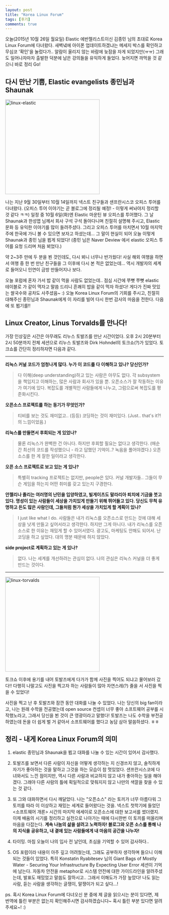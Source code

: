 ```yaml
---
layout: post
title: "Korea Linux Forum"
tags: [후기]
comments: true
---
```


오늘(2015년 10월 26일 월요일) Elastic 에반젤리스트이신 김종민 님의 초대로 Korea Linux Forum에 다녀왔다. 새벽녘에 아이폰 업데이트하겠냐는 메세지 박스를 확인하고 무심코 '확인'을 눌렀다가.. 알람이 울리지 않는 바람에 늦잠을 자게 되었지만(ㅠㅠ) 그래도 일어나자마자 출발한 덕분에 남은 강의들을 유익하게 들었다. 늦어지면 까먹을 것 같으니 바로 정리 Go!

## 다시 만난 기쁨, Elastic evangelists 종민님과 Shaunak
<img src="https://user-images.githubusercontent.com/6873655/38174195-b6029e48-3604-11e8-876a-931143b86843.jpg" alt="linux-elastic" style="width: 300px; margin:0 auto;">

나는 지난 9월 30일부터 10월 14일까지 넥스트 친구들과 샌프란시스코 오피스 투어를 다녀왔다. (오피스 투어 이야기는 곧 블로그에 정리될 예정! - 이렇게 써놔야지 정리할 것 같다 ㅋㅋ) 일정 중 10월 6일(화)엔 Elastic 마운틴 뷰 오피스를 투어했다. 그 날 Shaunak과 한성엽 님께서 회사 구석 구석 돌아다니며 친절히 설명해 주시고, Elastic 문화 등 유익한 이야기를 많이 들려주셨다. 그리고 오피스 투어를 마치면서 10월 마지막주에 한국에 가니 볼 수 있으면 보자고 하셨는데... 그 말이 현실이 되어 오늘 이렇게 Shaunak과 종민 님을 뵙게 되었다! (종민 님은 Naver Deview 에서 elastic 오피스 투어를 요청 드리며 처음 뵈었다.)

약 2~3주 만에 두 분을 뵌 것인데도, 다시 뵈니 너무나 반가웠다! 사실 해외 여행을 하면서 여행 중 한 번 만난 친구들을 그 이후에 다시 본 적은 없었는데... 역시 개발자의 세계로 들어오니 인연이 금방 만들어지나 보다.

오늘 포럼에 혼자 가서 밥 같이 먹을 사람도 없었는데.. 점심 시간에 쭈뼛 쭈뼛 elastic 테이블로 가 같이 먹자고 말씀 드리니 흔쾌히 밥을 같이 먹자 하셨다! 게다가 진짜 맛있는 쌀국수와 공차도 사주셨음~ :) 오늘 Korea Linux Forum의 기회를 주시고, 친절히 대해주신 종민님과 Shaunak에게 이 자리를 빌어 다시 한번 감사의 마음을 전한다. 다음에 또 뵙기를!!

## Linux Creator, Linus Torvalds를 만나다!
가장 인상깊은 시간은 아무래도 리누스 토발즈를 만난 시간이었다. 오후 2시 20분부터 2시 50분까지 전체 세션으로 리누스 토발즈와 Dirk Hohndel의 토크쇼(?)가 있었다. 토크쇼를 간단히 정리하자면 다음과 같다.  

***
**리눅스 커널 코드가 엄청나게 많다. 누가 이 코드를 다 이해하고 있나? 당신인가?**

> 다 이해(deep understanding)하고 있는 사람은 아무도 없다. 각 subsystem을 책임지고 이해하는, 많은 사람과 회사가 있을 뿐. 오픈소스가 잘 작동하는 이유가 여기에 있다. 복잡도를 개별적인 사람들에게 나누고, 그럼으로써 복잡도를 평준화시킨다.

**오픈소스 프로젝트를 하는 동기가 무엇인가?**

> 티비를 보는 것도 재미없고.. (등등) 코딩하는 것이 재미있다. (Just.. that's it?! 의 느낌이었음.)

**리눅스를 만들면서 후회되는 게 있었나?**

>물론 리눅스가 완벽한 건 아니다. 하지만 후회할 필요는 없다고 생각한다. (매순간 최선의 코드를 작성했으니 - 라고 답했던 기억이..? 녹음을 풀어야겠다.) 오픈소스를 한 게 잘한 일이라고 생각한다.

**오픈 소스 프로젝트로 보고 있는 게 있나?**

> 특별히 tracking 프로젝트는 없지만, people은 있다. 커널 개발자들.. 그들이 무슨 게임을 하는지 어떤 취미를 갖고 있는지 구경한다.

**안젤리나 졸리는 여러명의 난민을 입양하였고, 빌게이츠도 말라리아 퇴치에 기금을 붓고 있다. 명성이 있는 사람들이 세상을 가치있게 만들기 위해 뛰어들고 있다. 당신도 무척 유명하고 돈도 많은 사람인데, 그들처럼 뭔가 세상을 가치있게 할 계획이 있나?**

>I just like what I do. 사람들은 내가 리눅스를 오픈소스로 만드는 것에 대해 세상을 낫게 만들고 싶어서라고 생각한다. 하지만 그게 아니다. 내가 리눅스를 오픈소스로 한 이유는 재밌게 할 수 있어서였다. 광고도, 마케팅도 안해도 되어서. 난 코딩을 하고 싶었다. 대의 명분 때문에 하지 않았다.

**side project로 계획하고 있는 게 있나?**
> 없다. 나는 세계를 개선하려는 관심이 없다. 나의 관심은 리눅스 커널을 더 좋게 만드는 것이다.

***

<img src="https://user-images.githubusercontent.com/6873655/38174196-b62b3a60-3604-11e8-9806-a0555a41fb57.jpg" alt="linux-torvalds" style="width: 300px; margin: 0 auto;">

토크쇼 이후에 용기를 내어 토발즈에게 다가가 함께 사진을 찍어도 되냐고 물어보러 갔다!! 다행히 나말고도 사진을 찍고자 하는 사람들이 많아 자연스레(?) 줄을 서 사진을 찍을 수 있었다!

사진을 찍고 난 후 토발즈와 잠깐 동안 대화를 나눌 수 있었다. 나는 당신의 big fan이라고, 나는 원래 수학을 전공했는데 open source 컨셉이 너무 좋아 소프트웨어 공부를 시작했노라고, 그래서 당신을 뵌 것이 큰 영광이라고 말했다! 토발즈는 나도 수학을 부전공하였는데 돈을 더 쉽게 벌 거 같아서 소프트웨어를 했다고 농담 삼아 말씀하셨다. ㅎㅎ

## 정리 - 내게 Korea Linux Forum의 의미
1. elastic 종민님과 Shaunak을 뵙고 대화를 나눌 수 있는 시간이 있어서 감사했다.

2. 토발즈를 보면서 다른 사람이 자신을 어떻게 생각하는 지 신경쓰지 않고, 솔직하게 자기가 좋아하는 것을 말하고 그것을 하는 모습이 참 멋있었다. 샌프란시스코에 다녀와서도 느낀 점이지만, 역시 다른 사람과 비교하지 않고 내가 좋아하는 일을 해야겠다. 그래야 다른 사람의 틀에 획일적으로 맞춰지지 않고 나만의 색깔을 찾을 수 있는 것 같다.

3. 또 그와 대화하면서 다시 깨달았다. 나는 "오픈소스" 라는 토끼가 너무 아름다워 그 토끼를 따라 이 이상하고 재밌는 세계로 들어왔다는 것을. 넥스트 첫학기에 들었던 <소프트웨어 개론> 시간의 마지막 에세이로 오픈소스에 대한 보고서를 썼더랬지. 이제 배움의 시기를 정리하고 실전으로 나아가는 때에 다시한번 이 토끼를 떠올리며 마음을 다잡는다.
  **계속 나눔의 삶을 살려고 노력하자! 블로그와 오픈 소스를 통해 나의 지식을 공유하고, 내 곁에 있는 사람들에게 내 마음의 공간을 나누자!**

4. 타이밍. 마침 오늘이 나의 입사 전 날인데, 초심을 기억할 수 있어 감사하다..

5. OS 포럼이라 내용이 아주 깊고 어려웠는데, 그래도 공부하자 생각하며 들으니 이해되는 것들이 있었다. 특히 Konstatin Ryabitesev 님의 Giant Bags of Mostly Water - Securing Your Infrastructure By Expecting User Error 세션이 기억에 남는다. 자동차 안전을 metaphor로 시스템 안전에 대한 가이드라인을 알려주셨는데, 발표도 재밌었고 말씀도 잘하시고.. 그래서 이해도가 가장 높았다! 나도 읽는 사람, 듣는 사람을 생각하는 글쟁이, 말쟁이가 되고 싶다...!

ps. 혹시 Korea Linux Forum에 다녀오신 분 중에 제 글을 읽으시는 분이 있다면, 제 번역에 틀린 부분은 없는지 확인해주시면 감사하겠습니다~ 혹시 틀린 부분 있다면 알려주세요~! :)
